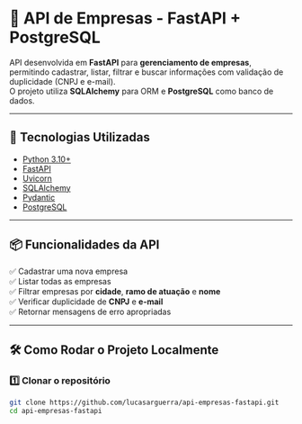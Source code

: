 # 🏢 API de Empresas - FastAPI + PostgreSQL

API desenvolvida em **FastAPI** para **gerenciamento de empresas**, permitindo cadastrar, listar, filtrar e buscar informações com validação de duplicidade (CNPJ e e-mail).  
O projeto utiliza **SQLAlchemy** para ORM e **PostgreSQL** como banco de dados.

---

## 🚀 Tecnologias Utilizadas

- [Python 3.10+](https://www.python.org/)
- [FastAPI](https://fastapi.tiangolo.com/)
- [Uvicorn](https://www.uvicorn.org/)
- [SQLAlchemy](https://www.sqlalchemy.org/)
- [Pydantic](https://docs.pydantic.dev/)
- [PostgreSQL](https://www.postgresql.org/)

---

## 📦 Funcionalidades da API

✅ Cadastrar uma nova empresa  
✅ Listar todas as empresas  
✅ Filtrar empresas por **cidade**, **ramo de atuação** e **nome**  
✅ Verificar duplicidade de **CNPJ** e **e-mail**  
✅ Retornar mensagens de erro apropriadas  

---

## 🛠️ Como Rodar o Projeto Localmente

### 1️⃣ Clonar o repositório

```bash
git clone https://github.com/lucasarguerra/api-empresas-fastapi.git
cd api-empresas-fastapi
